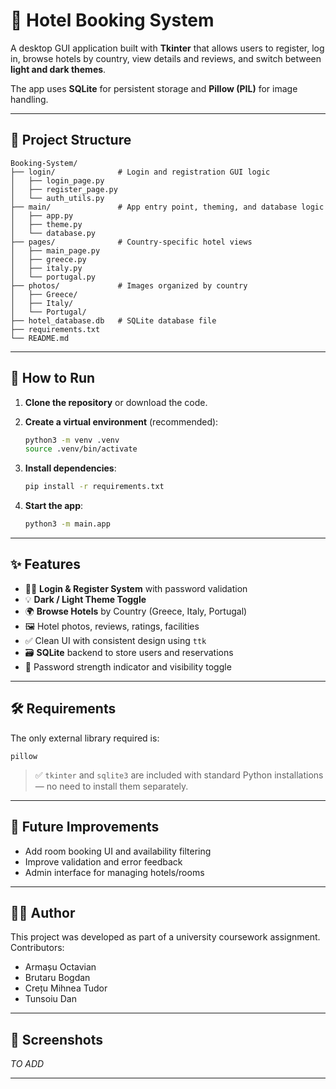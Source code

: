 # 🏨 Hotel Booking System

A desktop GUI application built with **Tkinter** that allows users to register, log in, browse hotels by country, view details and reviews, and switch between **light and dark themes**. 

The app uses **SQLite** for persistent storage and **Pillow (PIL)** for image handling.

---

## 📁 Project Structure

```
Booking-System/
├── login/              # Login and registration GUI logic
│   ├── login_page.py
│   ├── register_page.py
│   └── auth_utils.py
├── main/               # App entry point, theming, and database logic
│   ├── app.py
│   ├── theme.py
│   └── database.py
├── pages/              # Country-specific hotel views
│   ├── main_page.py
│   ├── greece.py
│   ├── italy.py
│   └── portugal.py
├── photos/             # Images organized by country
│   ├── Greece/
│   ├── Italy/
│   └── Portugal/
├── hotel_database.db   # SQLite database file
├── requirements.txt
└── README.md
```

---

## 🚀 How to Run

1. **Clone the repository** or download the code.

2. **Create a virtual environment** (recommended):

   ```bash
   python3 -m venv .venv
   source .venv/bin/activate
   ```

3. **Install dependencies**:

   ```bash
   pip install -r requirements.txt
   ```

4. **Start the app**:

   ```bash
   python3 -m main.app
   ```

---

## ✨ Features

* 🧑‍💼 **Login & Register System** with password validation
* 💡 **Dark / Light Theme Toggle**
* 🌍 **Browse Hotels** by Country (Greece, Italy, Portugal)
* 🖼️ Hotel photos, reviews, ratings, facilities
* ✅ Clean UI with consistent design using `ttk`
* 🗃️ **SQLite** backend to store users and reservations
* 🔐 Password strength indicator and visibility toggle

---

## 🛠️ Requirements

The only external library required is:

```
pillow
```

> ✅ `tkinter` and `sqlite3` are included with standard Python installations — no need to install them separately.

---

## 📌 Future Improvements

* Add room booking UI and availability filtering
* Improve validation and error feedback
* Admin interface for managing hotels/rooms

---

## 🧑‍💻 Author

This project was developed as part of a university coursework assignment. 
Contributors:
* Armașu Octavian
* Brutaru Bogdan
* Crețu Mihnea Tudor
* Tunsoiu Dan

---

## 📸 Screenshots

*TO ADD*

---

